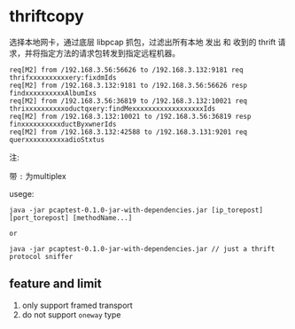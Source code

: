 
# thriftcopy

选择本地网卡，通过底层 libpcap 抓包，过滤出所有本地 发出 和 收到的 thrift 请求，并将指定方法的请求包转发到指定远程机器。


```
req[M2] from /192.168.3.56:56626 to /192.168.3.132:9181 req thrifxxxxxxxxxxery:fixdmIds
req[M2] from /192.168.3.132:9181 to /192.168.3.56:56626 resp findxxxxxxxxxxAlbumIxs
req[M2] from /192.168.3.56:36819 to /192.168.3.132:10021 req thrixxxxxxxxxxoductqxery:findMexxxxxxxxxxxxxxxxxxIds
req[M2] from /192.168.3.132:10021 to /192.168.3.56:36819 resp finxxxxxxxxxxductByxwnerIds
req[M2] from /192.168.3.132:42588 to /192.168.3.131:9201 req querxxxxxxxxxxadioStxtus
```

注:

带 `:` 为multiplex


usege:

```
java -jar pcaptest-0.1.0-jar-with-dependencies.jar [ip_torepost] [port_torepost] [methodName...]

or

java -jar pcaptest-0.1.0-jar-with-dependencies.jar // just a thrift protocol sniffer
```

## feature and limit

1. only support framed transport
2. do not support `oneway` type



